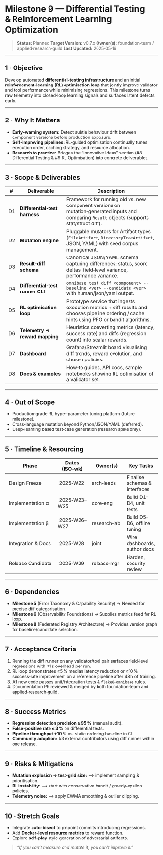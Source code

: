 # Milestone 9 — Differential Testing & Reinforcement Learning Optimization

> **Status:** Planned
> **Target Version:** v0.7.x
> **Owner(s):** foundation‑team / applied‑research‑guild
> **Last Updated:** 2025‑05‑16

---

## 1 · Objective

Develop automated **differential‑testing infrastructure** and an initial **reinforcement‑learning (RL) optimisation loop** that jointly improve validator and tool performance while minimising regressions. This milestone turns raw telemetry into closed‑loop learning signals and surfaces latent defects early.

---

## 2 · Why It Matters

* **Early‑warning system:** Detect subtle behaviour drift between component versions before production exposure.
* **Self‑improving pipelines:** RL‑guided optimisation continually tunes execution order, caching strategy, and resource allocation.
* **Research to practice:** Bridges the “Innovative Ideas” section (#8 Differential Testing & #9 RL Optimisation) into concrete deliverables.

---

## 3 · Scope & Deliverables

|  #  | Deliverable                      | Description                                                                                                                                   |
| --- | -------------------------------- | --------------------------------------------------------------------------------------------------------------------------------------------- |
|  D1 | **Differential‑test harness**    | Framework for running old vs. new component versions on mutation‑generated inputs and comparing `Result` objects (supports stat/struct diff). |
|  D2 | **Mutation engine**              | Pluggable mutators for Artifact types (`FileArtifact`, `DirectoryTreeArtifact`, JSON, YAML) with seed corpus management.                      |
|  D3 | **Result‑diff schema**           | Canonical JSON/YAML schema capturing differences: status, score deltas, field‑level variance, performance variance.                           |
|  D4 | **Differential‑test runner CLI** | `omnibase test diff <component> --baseline <ver> --candidate <ver>` with human/json/yaml output.                                              |
|  D5 | **RL optimisation loop**         | Prototype service that ingests execution metrics + diff results and chooses pipeline ordering / cache hints using PPO or bandit algorithms.   |
|  D6 | **Telemetry → reward mapping**   | Heuristics converting metrics (latency, success rate) and diffs (regression count) into scalar rewards.                                       |
|  D7 | **Dashboard**                    | Grafana/Streamlit board visualising diff trends, reward evolution, and chosen policies.                                                       |
|  D8 | **Docs & examples**              | How‑to guides, API docs, sample notebooks showing RL optimisation of a validator set.                                                         |

---

## 4 · Out of Scope

* Production‑grade RL hyper‑parameter tuning platform (future milestone).
* Cross‑language mutation beyond Python/JSON/YAML (deferred).
* Deep‑learning based test‑case generation (research spike only).

---

## 5 · Timeline & Resourcing

|  Phase               | Dates (ISO‑wk) | Owner(s)      | Key Tasks                     |
| -------------------- | -------------- | ------------- | ----------------------------- |
|  Design Freeze       |  2025‑W22      | arch‑leads    | Finalise schemas & interfaces |
|  Implementation α    |  2025‑W23–W25  | core‑eng      | Build D1–D4, unit tests       |
|  Implementation β    |  2025‑W26–W27  | research‑lab  | Build D5–D6, offline tuning   |
|  Integration & Docs  |  2025‑W28      | joint         | Wire dashboards, author docs  |
|  Release Candidate   |  2025‑W29      | release‑mgr   | Harden, security review       |

---

## 6 · Dependencies

* **Milestone 5** (Error Taxonomy & Capability Security) → Needed for precise diff categorisation.
* **Milestone 6** (Observability Foundations) → Supplies metrics feed for RL loop.
* **Milestone 8** (Federated Registry Architecture) → Provides version graph for baseline/candidate selection.

---

## 7 · Acceptance Criteria

1. Running the diff runner on any validator/tool pair surfaces field‑level regressions with ≤1 s overhead per run.
2. RL loop demonstrates ≥5 % median latency reduction or ≥10 % success‑rate improvement on a reference pipeline after 48 h of training.
3. All new code passes unit/integration tests & `flake8‑omnibase` rules.
4. Documentation PR reviewed & merged by both foundation‑team and applied‑research‑guild.

---

## 8 · Success Metrics

* **Regression detection precision ≥ 95 %** (manual audit).
* **False‑positive rate ≤ 3 %** on differential tests.
* **Pipeline throughput +10 %** vs. static ordering baseline in CI.
* **Community adoption:** ≥3 external contributors using diff runner within one release.

---

## 9 · Risks & Mitigations

* **Mutation explosion → test‑grid size:** ⟶ implement sampling & prioritisation.
* **RL instability:** ⟶ start with conservative bandit / greedy‑epsilon policies.
* **Telemetry noise:** ⟶ apply EWMA smoothing & outlier clipping.

---

## 10 · Stretch Goals

* Integrate **auto‑bisect** to pinpoint commits introducing regressions.
* Add **Docker‑level resource metrics** to reward function.
* Explore **self‑play** style generation of adversarial artifacts.

> *“If you can’t measure and mutate it, you can’t improve it.”*
